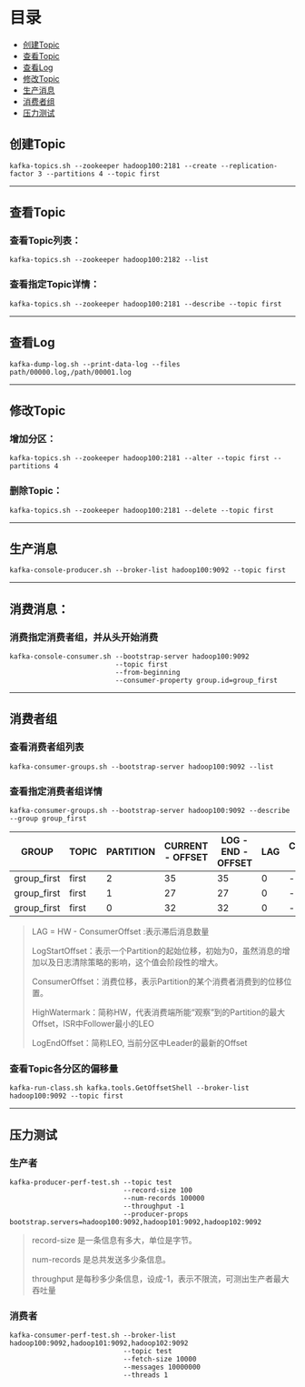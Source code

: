 # 目录
- [创建Topic](#创建Topic)
- [查看Topic](#查看Topic)
- [查看Log](#查看Log)
- [修改Topic](#修改Topic)
- [生产消息](#生产消息)
- [消费者组](#消费者组)
- [压力测试](#压力测试)

## 创建Topic
	kafka-topics.sh --zookeeper hadoop100:2181 --create --replication-factor 3 --partitions 4 --topic first
---
## 查看Topic
### 查看Topic列表：
    kafka-topics.sh --zookeeper hadoop100:2182 --list
### 查看指定Topic详情：
    kafka-topics.sh --zookeeper hadoop100:2181 --describe --topic first
---
## 查看Log
    kafka-dump-log.sh --print-data-log --files path/00000.log,/path/00001.log
---
## 修改Topic
### 增加分区：
    kafka-topics.sh --zookeeper hadoop100:2181 --alter --topic first --partitions 4
### 删除Topic：
    kafka-topics.sh --zookeeper hadoop100:2181 --delete --topic first
---
## 生产消息
	kafka-console-producer.sh --broker-list hadoop100:9092 --topic first
---
## 消费消息：
### 消费指定消费者组，并从头开始消费
    kafka-console-consumer.sh --bootstrap-server hadoop100:9092
                              --topic first
                              --from-beginning
                              --consumer-property group.id=group_first
---
## 消费者组
### 查看消费者组列表
    kafka-consumer-groups.sh --bootstrap-server hadoop100:9092 --list
### 查看指定消费者组详情
    kafka-consumer-groups.sh --bootstrap-server hadoop100:9092 --describe --group group_first
|GROUP|TOPIC|PARTITION|CURRENT - OFFSET|LOG - END - OFFSET|LAG|CONSUMER - ID|HOST|CLIENT - ID|
|-----|-----|---------|----------------|------------------|---|-------------|----|-----------|
|group_first|first|2|35|35|0|-|-|-|
|group_first|first|1|27|27|0|-|-|-|
|group_first|first|0|32|32|0|-|-|-|

> LAG = HW - ConsumerOffset :表示滞后消息数量
> 
> LogStartOffset：表示一个Partition的起始位移，初始为0，虽然消息的增加以及日志清除策略的影响，这个值会阶段性的增大。
> 
>ConsumerOffset：消费位移，表示Partition的某个消费者消费到的位移位置。 
> 
>HighWatermark：简称HW，代表消费端所能“观察”到的Partition的最大Offset，ISR中Follower最小的LEO
> 
>LogEndOffset：简称LEO, 当前分区中Leader的最新的Offset


### 查看Topic各分区的偏移量
    kafka-run-class.sh kafka.tools.GetOffsetShell --broker-list hadoop100:9092 --topic first

---
## 压力测试
### 生产者
    kafka-producer-perf-test.sh --topic test 
                                --record-size 100
                                --num-records 100000 
                                --throughput -1
                                --producer-props bootstrap.servers=hadoop100:9092,hadoop101:9092,hadoop102:9092
> record-size 是一条信息有多大，单位是字节。<p> 
  num-records 是总共发送多少条信息。<p>
  throughput 是每秒多少条信息，设成-1，表示不限流，可测出生产者最大吞吐量

### 消费者
    kafka-consumer-perf-test.sh --broker-list hadoop100:9092,hadoop101:9092,hadoop102:9092 
                                --topic test 
                                --fetch-size 10000 
                                --messages 10000000 
                                --threads 1